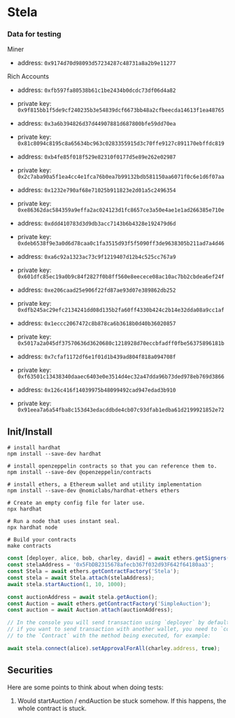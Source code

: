 # Stela

### Data for testing

Miner
- address: `0x9174d70d98093d57234287c48731a8a2b9e11277`
  
Rich Accounts
- address: `0xfb597fa80538b61c1be2434b0dcdc73df06d4a82`
- private key: `0x9f815bb1f5de9cf240235b3e54839dcf6673bb48a2cfbeecda14613f1ea48765`

- address: `0x3a6b394826d37d44907881d687800bfe59dd70ea`
- private key: `0x81c8094c8195c8a65634bc963c0283355915d3c70ffe9127c891170ebffdc819`

- address: `0xb4fe85f018f529e82310f0177d5e89e262e02987`
- private key: `0x2c7aba90a5f1ea4cc4e1fca76b0ea7b99132bdb581150aa6071f0c6e1d6f07aa`

- address: `0x1232e790af68e71025b911823e2d01a5c2496354`
- private key: `0xe86362dac584359a9effa2ac024123d1fc8657ce3a50e4ae1e1ad266385e710e`

- address: `0xddd410783d3d9db3acc7143b6b4328e192479d6d`
- private key: `0xdeb6538f9e3a0d6d78caa0c1fa3515d93f5f5090ff3de9638305b211ad7a4d46`

- address: `0xa6c92a1323ac73c9f1219407d12b4c525cc767a9`
- private key: `0x601dfc85ec19a0b9c84f2827f0b8ff560e8eecece08ac10ac7bb2cbdea6ef24f`

- address: `0xe206caad25e906f22fd87ae93d07e389862db252`
- private key: `0xdfb245ac29efc2134241dd08d135b2fa60ff4330b424c2b14e32dda08a9cc1af`

- address: `0x1eccc2067472c8b878ca6b3618b0d40b36020857`
- private key: `0x5017a2a045df37570636d3620680c1218928d70eccbfadff0fbe56375896181b`

- address: `0x7cfaf1172df6e1f01d1b439ad804f818a094708f`
- private key: `0xf63501c13438340daaec6403e0e3514d4ec32a47dda96b73ded978eb769d3866`

- address: `0x126c416f14039975b48099492cad947edad3b910`
- private key: `0x91eea7a6a54fba8c153d43edacddbde4cb07c93dfab1edba61d2199921852e72`













## Init/Install

```shell
# install hardhat
npm install --save-dev hardhat

# install openzeppelin contracts so that you can reference them to.
npm install --save-dev @openzeppelin/contracts

# install ethers, a Ethereum wallet and utility implementation
npm install --save-dev @nomiclabs/hardhat-ethers ethers

# Create an empty config file for later use.
npx hardhat 

# Run a node that uses instant seal.
npx hardhat node

# Build your contracts
make contracts
```

```javascript
const [deployer, alice, bob, charley, david] = await ethers.getSigners()
const stelaAddress = '0x5FbDB2315678afecb367f032d93F642f64180aa3';
const Stela = await ethers.getContractFactory('Stela');
const stela = await Stela.attach(stelaAddress);
await stela.startAuction(1, 10, 1000);

const auctionAddress = await stela.getAuction();
const Auction = await ethers.getContractFactory('SimpleAuction');
const auction = await Auction.attach(auctionAddress);

// In the console you will send transaction using `deployer` by default,
// if you want to send transaction with another wallet, you need to `connect`
// to the `Contract` with the method being executed, for example:

await stela.connect(alice).setApprovalForAll(charley.address, true);

```

## Securities

Here are some points to think about when doing tests:
1. Would startAuction / endAuction be stuck somehow. If this happens, the whole contract is stuck.
